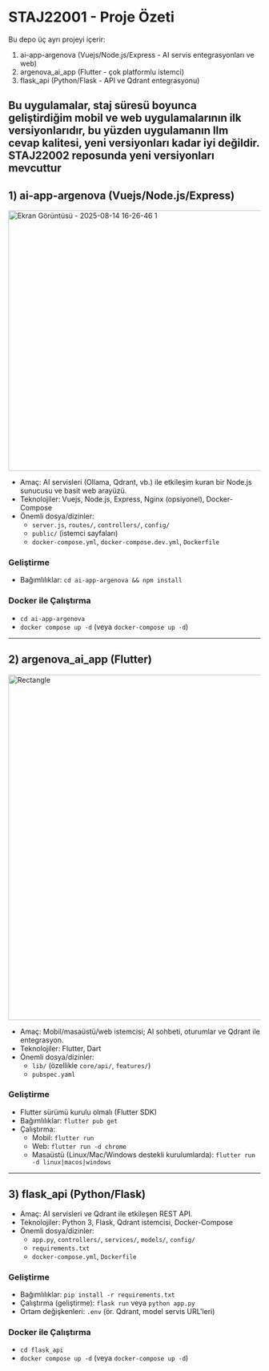 # STAJ22001 - Proje Özeti

Bu depo üç ayrı projeyi içerir:

1. ai-app-argenova (Vuejs/Node.js/Express - AI servis entegrasyonları ve web)
2. argenova_ai_app (Flutter - çok platformlu istemci)
3. flask_api (Python/Flask - API ve Qdrant entegrasyonu)

Bu uygulamalar, staj süresü boyunca geliştirdiğim mobil ve web uygulamalarının ilk versiyonlarıdır, bu yüzden uygulamanın llm cevap kalitesi, yeni versiyonları kadar iyi değildir. STAJ22002 reposunda yeni versiyonları mevcuttur
---

## 1) ai-app-argenova (Vuejs/Node.js/Express)
<img width="1017" height="520" alt="Ekran Görüntüsü - 2025-08-14 16-26-46 1" src="https://github.com/user-attachments/assets/c4cb1860-93b7-4ad9-8211-f0286b3fa67a" />

-   Amaç: AI servisleri (Ollama, Qdrant, vb.) ile etkileşim kuran bir Node.js sunucusu ve basit web arayüzü.
-   Teknolojiler: Vuejs, Node.js, Express, Nginx (opsiyonel), Docker-Compose
-   Önemli dosya/dizinler:
    -   `server.js`, `routes/`, `controllers/`, `config/`
    -   `public/` (istemci sayfaları)
    -   `docker-compose.yml`, `docker-compose.dev.yml`, `Dockerfile`

### Geliştirme

-   Bağımlılıklar: `cd ai-app-argenova && npm install`

### Docker ile Çalıştırma

-   `cd ai-app-argenova`
-   `docker compose up -d` (veya `docker-compose up -d`)

---

## 2) argenova_ai_app (Flutter)
<img width="624" height="690" alt="Rectangle" src="https://github.com/user-attachments/assets/f0e32024-2e40-4e1e-8ea0-9506e9a608a9" />

-   Amaç: Mobil/masaüstü/web istemcisi; AI sohbeti, oturumlar ve Qdrant ile entegrasyon.
-   Teknolojiler: Flutter, Dart
-   Önemli dosya/dizinler:
    -   `lib/` (özellikle `core/api/`, `features/`)
    -   `pubspec.yaml`

### Geliştirme

-   Flutter sürümü kurulu olmalı (Flutter SDK)
-   Bağımlılıklar: `flutter pub get`
-   Çalıştırma:
    -   Mobil: `flutter run`
    -   Web: `flutter run -d chrome`
    -   Masaüstü (Linux/Mac/Windows destekli kurulumlarda): `flutter run -d linux|macos|windows`

---

## 3) flask_api (Python/Flask)

-   Amaç: AI servisleri ve Qdrant ile etkileşen REST API.
-   Teknolojiler: Python 3, Flask, Qdrant istemcisi, Docker-Compose
-   Önemli dosya/dizinler:
    -   `app.py`, `controllers/`, `services/`, `models/`, `config/`
    -   `requirements.txt`
    -   `docker-compose.yml`, `Dockerfile`

### Geliştirme

-   Bağımlılıklar: `pip install -r requirements.txt`
-   Çalıştırma (geliştirme): `flask run` veya `python app.py`
-   Ortam değişkenleri: `.env` (ör. Qdrant, model servis URL'leri)

### Docker ile Çalıştırma

-   `cd flask_api`
-   `docker compose up -d` (veya `docker-compose up -d`)


